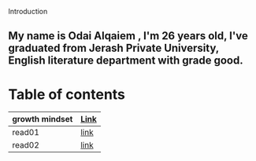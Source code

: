 Introduction

## My name is Odai Alqaiem , I'm 26 years old, I've graduated from Jerash Private University, English literature department with grade good.       

# Table of contents
| growth mindset | [Link](https://odaialqaiem.github.io/Reading-notes/growthmindset)   |
| --- | ----------- |
|read01 |  [link](https://odaialqaiem.github.io/Reading-notes/Read01) |
|  read02  |  [link](https://odaialqaiem.github.io/Reading-notes/Read02)|


